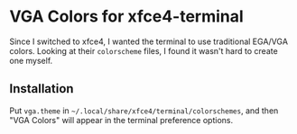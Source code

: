# VGA Colors for xfce4-terminal

Since I switched to xfce4, I wanted the terminal to use traditional
EGA/VGA colors. Looking at their `colorscheme` files, I found it
wasn't hard to create one myself.

## Installation

Put `vga.theme` in `~/.local/share/xfce4/terminal/colorschemes`,
and then "VGA Colors" will appear in the terminal preference options.

